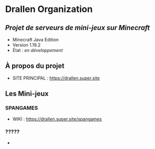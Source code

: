 # Drallen Organization
## _Projet de serveurs de mini-jeux sur Minecraft_

- Minecraft Java Edition
- Version 1.19.2
- État : _en développement_

## À propos du projet
- SITE PRINCIPAL : https://drallen.super.site

## Les Mini-jeux
### SPANGAMES
- WIKI : https://drallen.super.site/spangames
### ?????
-
